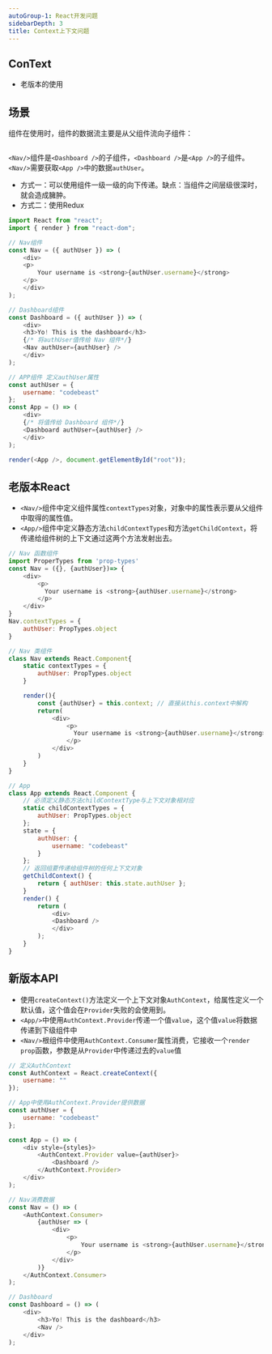 ```yaml
---
autoGroup-1: React开发问题
sidebarDepth: 3
title: Context上下文问题
---
```


## ConText

- 老版本的使用


## 场景

组件在使用时，组件的数据流主要是从父组件流向子组件：

<img :src="$withBase('/project/React/context-API-01.png.png')" alt="" />

`<Nav/>`组件是`<Dashboard />`的子组件，`<Dashboard />`是`<App />`的子组件。`<Nav/>`需要获取`<App />`中的数据`authUser`。

- 方式一：可以使用组件一级一级的向下传递。缺点：当组件之间层级很深时，就会造成臃肿。
- 方式二：使用Redux

```javascript
import React from "react";
import { render } from "react-dom";

// Nav组件
const Nav = ({ authUser }) => (
    <div>
    <p>
        Your username is <strong>{authUser.username}</strong>
    </p>
    </div>
);

// Dashboard组件
const Dashboard = ({ authUser }) => (
    <div>
    <h3>Yo! This is the dashboard</h3>
    {/* 将authUser值传给 Nav 组件*/}
    <Nav authUser={authUser} />
    </div>
);

// APP组件 定义authUser属性
const authUser = {
    username: "codebeast"
};
const App = () => (
    <div>
    {/* 将值传给 Dashboard 组件*/}
    <Dashboard authUser={authUser} /> 
    </div>
);

render(<App />, document.getElementById("root"));
```


## 老版本React

- `<Nav/>`组件中定义组件属性`contextTypes`对象，对象中的属性表示要从父组件中取得的属性值。
- `<App/>`组件中定义静态方法`childContextTypes`和方法`getChildContext`，将传递给组件树的上下文通过这两个方法发射出去。

```javascript
// Nav 函数组件
import ProperTypes from 'prop-types'
const Nav = ({}, {authUser})=> {
    <div>
        <p>
          Your username is <strong>{authUser.username}</strong>
        </p>
    </div>
}
Nav.contextTypes = {
    authUser: PropTypes.object
}

// Nav 类组件
class Nav extends React.Component{
    static contextTypes = {
        authUser: PropTypes.object
    }

    render(){
        const {authUser} = this.context; // 直接从this.context中解构
        return(
            <div>
                <p>
                  Your username is <strong>{authUser.username}</strong>
                </p>
            </div>
        )
    }
}

// App
class App extends React.Component {
    // 必须定义静态方法childContextType与上下文对象相对应
    static childContextTypes = {
        authUser: PropTypes.object
    };
    state = {
        authUser: {
            username: "codebeast"
        }
    };
    // 返回组要传递给组件树的任何上下文对象
    getChildContext() {
        return { authUser: this.state.authUser };
    }
    render() {
        return (
            <div>
            <Dashboard />
            </div>
        );
    }
}
```

## 新版本API

- 使用`createContext()`方法定义一个上下文对象`AuthContext`，给属性定义一个默认值，这个值会在`Provider`失败的会使用到。
- `<App/>`中使用`AuthContext.Provider`传递一个值`value`，这个值`value`将数据传递到下级组件中
- `<Nav/>`根组件中使用`AuthContext.Consumer`属性消费，它接收一个`render prop`函数，参数是从`Provider`中传递过去的`value`值

```javascript
// 定义AuthContext
const AuthContext = React.createContext({
    username: ""
});

// App中使用AuthContext.Provider提供数据
const authUser = {
    username: "codebeast"
};

const App = () => (
    <div style={styles}>
        <AuthContext.Provider value={authUser}>
            <Dashboard />
        </AuthContext.Provider>
    </div>
);

// Nav消费数据
const Nav = () => (
    <AuthContext.Consumer>
        {authUser => (
            <div>
                <p>
                    Your username is <strong>{authUser.username}</strong>
                </p>
            </div>
        )}
    </AuthContext.Consumer>
);

// Dashboard
const Dashboard = () => (
    <div>
        <h3>Yo! This is the dashboard</h3>
        <Nav />
    </div>
);
```